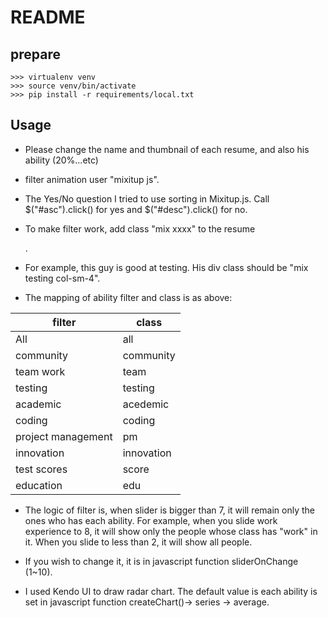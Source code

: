 
# README

## prepare

```
>>> virtualenv venv
>>> source venv/bin/activate
>>> pip install -r requirements/local.txt
```	

## Usage

* Please change the name and thumbnail of each resume, and also his ability (20%...etc)

* filter animation user "mixitup js".

* The Yes/No question I tried to use sorting in Mixitup.js. Call $("#asc").click() for yes and $("#desc").click() for no.

* To make filter work, add class "mix xxxx" to the resume <div class="col-sm-4">.

* For example, this guy is good at testing. His div class should be "mix testing col-sm-4".

* The mapping of ability filter and class is as above:


| filter | class |
| ------ | ----- |
| All | all |
| community | community |
| team work | team |
| testing | testing |
| academic | acedemic |
| coding | coding |
| project management | pm |
| innovation | innovation |
| test scores | score |
| education | edu |


* The logic of filter is, when slider is bigger than 7, it will remain only the ones who has each ability. For example, when you slide work experience to 8, it will show only the people whose class has "work" in it. When you slide to less than 2, it will show all people.

* If you wish to change it, it is in javascript function sliderOnChange (1~10).

* I used Kendo UI to draw radar chart. The default value is each ability is set in javascript function createChart()->  series -> average.

